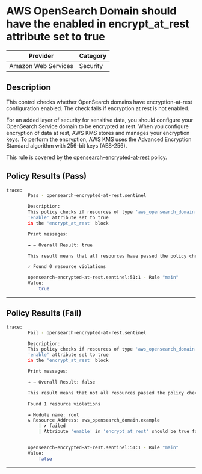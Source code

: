 # AWS OpenSearch Domain should have the enabled in encrypt_at_rest attribute set to true

| Provider            | Category  |
| ------------------- | --------  |
| Amazon Web Services |  Security |

## Description

This control checks whether OpenSearch domains have encryption-at-rest configuration enabled. The check fails if encryption at rest is not enabled.

For an added layer of security for sensitive data, you should configure your OpenSearch Service domain to be encrypted at rest. When you configure encryption of data at rest, AWS KMS stores and manages your encryption keys. To perform the encryption, AWS KMS uses the Advanced Encryption Standard algorithm with 256-bit keys (AES-256).

This rule is covered by the [opensearch-encrypted-at-rest](../../policies/opensearch-encrypted-at-rest.sentinel) policy.

## Policy Results (Pass)

```bash
trace:
        Pass - opensearch-encrypted-at-rest.sentinel

        Description:
        This policy checks if resources of type 'aws_opensearch_domain' have the
        'enable' attribute set to true
        in the 'encrypt_at_rest' block

        Print messages:

        → → Overall Result: true

        This result means that all resources have passed the policy check for the policy opensearch-encrypted-at-rest.

        ✓ Found 0 resource violations

        opensearch-encrypted-at-rest.sentinel:51:1 - Rule "main"
        Value:
            true
```

---

## Policy Results (Fail)

```bash
trace:
        Fail - opensearch-encrypted-at-rest.sentinel

        Description:
        This policy checks if resources of type 'aws_opensearch_domain' have the
        'enable' attribute set to true
        in the 'encrypt_at_rest' block

        Print messages:

        → → Overall Result: false

        This result means that not all resources passed the policy check and the protected behavior is not allowed for the policy opensearch-encrypted-at-rest.

        Found 1 resource violations

        → Module name: root
        ↳ Resource Address: aws_opensearch_domain.example
            | ✗ failed
            | Attribute 'enable' in 'encrypt_at_rest' should be true for AWS OpenSearch Domain. Refer to https://docs.aws.amazon.com/securityhub/latest/userguide/opensearch-controls.html#opensearch-1 for more details.


        opensearch-encrypted-at-rest.sentinel:51:1 - Rule "main"
        Value:
            false
```

---
